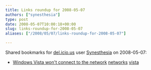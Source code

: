 ```yaml
---
title: Links roundup for 2008-05-07
authors: ["synesthesia"]
type: post
date: 2008-05-07T10:00:18+00:00
slug: links-roundup-for-2008-05-07 
aliases: ["/2008/05/07/links-roundup-for-2008-05-07"]

---
```

Shared bookmarks for [del.icio.us][1] user [Synesthesia][2] on 2008-05-07:

  * [Windows Vista won't connect to the network][3] 
    [networks][4] [vista][5] </li> </ul>

 [1]: https://del.icio.us/
 [2]: https://del.icio.us/synesthesia
 [3]: https://blogs.technet.com/steve_lamb/archive/2007/05/01/windows-vista-won-t-connect-to-the-network-how-to-fix-the-problem-by-making-vista-less-aggressive-on-the-network.aspx
 [4]: https://del.icio.us/synesthesia/networks
 [5]: https://del.icio.us/synesthesia/vista